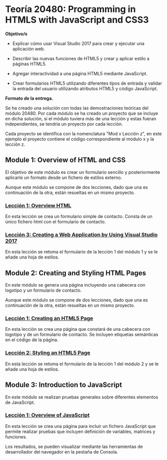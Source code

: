 # Teoría 20480: Programming in HTMLS with JavaScript and CSS3 

**Objetivo/s**

- Explicar cómo usar Visual Studio 2017 para crear y ejecutar una aplicación web.

- Describir las nuevas funciones de HTML5 y crear y aplicar estilo a páginas HTML5.

- Agregar interactividad a una página HTML5 mediante JavaScript.

- Crear formularios HTML5 utilizando diferentes tipos de entrada y validar la entrada del
  usuario utilizando atributos HTML5 y código JavaScript. 

**Formato de la entrega.**

Se ha creado una solución con todas las demostraciones teóricas del módulo 20480. Por cada módulo se ha creado un proyecto que se incluye en dicha solución, si el módulo tuviera más de una lección y estas fueran independientes, se tendría un proyecto por cada lección. 

Cada proyecto se identifica con la nomenclatura "Mod x Lección z", en este ejemplo el proyecto contiene el código correspondiente al módulo x y la lección z.

## Module 1: Overview of HTML and CSS

El objetivo de este módulo es crear un formulario sencillo y posteriormente aplicarle un formato desde un fichero de estilos externo.

Aunque este módulo se compone de dos lecciones, dado que una es continuación de la otra, están resueltas en un mismo proyecto.

### <a href="Mod 1 Lección 1 y 3">Lección 1: Overview HTML</a>

En esta lección se crea un formulario simple de contacto. Consta de un único fichero html con el formulario de contacto.

### <a href="Mod 1 Lección 1 y 3">Lección 3: Creating a Web Application by Using Visual Studio 2017</a>

En esta lección se retoma el formulario de la lección 1 del módulo 1 y se le añade una hoja de estilos.

## Module 2: Creating and Styling HTML Pages

En este módulo se genera una página incluyendo una cabecera con logotipo y un formulario de contacto.

Aunque este módulo se compone de dos lecciones, dado que una es continuación de la otra, están resueltas en un mismo proyecto.

### <a href="Mod 2 Lección 1 y 2">Lección 1: Creating an HTML5 Page</a>

En esta lección se crea una página que constará de una cabecera con logotipo y de un formulario de contacto. Se incluyen etiquetas semánticas en el código de la página.

### <a href="Mod 2 Lección 1 y 2">Lección 2: Styling an HTML5 Page</a>

En esta lección se retoma el formulario de la lección 1 del módulo 2 y se le añade una hoja de estilos.

## Module 3: Introduction to JavaScript

En este módulo se realizan pruebas generales sobre diferentes elementos de JavaScript.

### <a href="Mod 3 Lección 1">Lección 1: Overview of JavaScript</a>

En esta lección se crea una página para incluir un fichero JavaScript que permite realizar pruebas que incluyen definición de variables, matrices y funciones.

Los resultados, se pueden visualizar mediante las herramientas de desarrollador del navegador en la pestaña de Consola.
